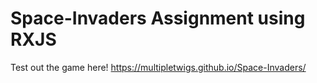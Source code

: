 # Space-Invaders Assignment using RXJS
Test out the game here! https://multipletwigs.github.io/Space-Invaders/
